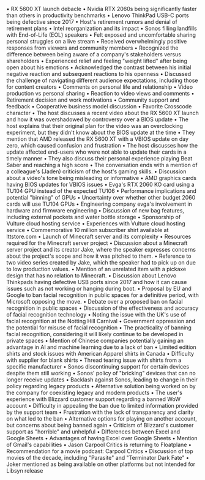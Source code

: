 • RX 5600 XT launch debacle
• Nvidia RTX 2060s being significantly faster than others in productivity benchmarks
• Lenovo ThinkPad USB-C ports being defective since 2017
• Host's retirement rumors and denial of retirement plans
• Intel reorganization and its impact
• Sonos filling landfills with End-of-Life (EOL) speakers
• Felt exposed and uncomfortable sharing personal struggles on a live stream
• Received overwhelmingly positive responses from viewers and community members
• Recognized the difference between being aware of a company's stakeholders versus shareholders
• Experienced relief and feeling "weight lifted" after being open about his emotions
• Acknowledged the contrast between his initial negative reaction and subsequent reactions to his openness
• Discussed the challenge of navigating different audience expectations, including those for content creators
• Comments on personal life and relationship
• Video production vs personal sharing
• Reaction to video views and comments
• Retirement decision and work motivations
• Community support and feedback
• Cooperative business model discussion
• Favorite Crosscode character
• The host discusses a recent video about the RX 5600 XT launch and how it was overshadowed by controversy over a BIOS update
• The host explains that their original plan for the video was an overclocking experiment, but they didn't know about the BIOS update at the time
• They mention that AMD released the RX 5600 XT with a VBIOS update on day zero, which caused confusion and frustration
• The host discusses how the update affected end-users who were not able to update their cards in a timely manner
• They also discuss their personal experience playing Beat Saber and reaching a high score
• The conversation ends with a mention of a colleague's (Jaden) criticism of the host's gaming skills.
• Discussion about a video's tone being misleading or informative
• AMD graphics cards having BIOS updates for VBIOS issues
• Evga's RTX 2060 KO card using a TU104 GPU instead of the expected TU106
• Performance implications and potential "binning" of GPUs
• Uncertainty over whether other budget 2060 cards will use TU104 GPUs
• Engineering company evga's involvement in hardware and firmware engineering
• Discussion of new bag features, including external pockets and water bottle storage
• Sponsorship of Vulture cloud hosting service
• Experiences with Vulture cloud hosting service
• Commemorative 10 million subscriber shirt available at lttstore.com
• Launch of Minecraft server and its complexity
• Resources required for the Minecraft server project
• Discussion about a Minecraft server project and its creator Jake, where the speaker expresses concerns about the project's scope and how it was pitched to them.
• Reference to two video series created by Jake, which the speaker had to pick up on due to low production values.
• Mention of an unrelated item with a pickaxe design that has no relation to Minecraft.
• Discussion about Lenovo Thinkpads having defective USB ports since 2017 and how it can cause issues such as not working or hanging during boot.
• Proposal by EU and Google to ban facial recognition in public spaces for a definitive period, with Microsoft opposing the move.
• Debate over a proposed ban on facial recognition in public spaces
• Discussion of the effectiveness and accuracy of facial recognition technology
• Noting the issue with the UK's use of facial recognition at the Notting Hill Carnival
• Government oppression and the potential for misuse of facial recognition
• The practicality of banning facial recognition, considering it will likely continue to be developed in private spaces
• Mention of Chinese companies potentially gaining an advantage in AI and machine learning due to a lack of ban
• Limited edition shirts and stock issues with American Apparel shirts in Canada
• Difficulty with supplier for blank shirts
• Thread tearing issue with shirts from a specific manufacturer
• Sonos discontinuing support for certain devices despite them still working
• Sonos' policy of "bricking" devices that can no longer receive updates
• Backlash against Sonos, leading to change in their policy regarding legacy products
• Alternative solution being worked on by the company for coexisting legacy and modern products
• The user's experience with Blizzard customer support regarding a banned WoW account
• Difficulty in appealing the ban due to limited information provided by the support team
• Frustration with the lack of transparency and clarity on what led to the ban
• Alternative options for playing on another account, but concerns about being banned again
• Criticism of Blizzard's customer support as "horrible" and unhelpful
• Differences between Excel and Google Sheets
• Advantages of having Excel over Google Sheets
• Mention of Gmail's capabilities
• Jason Carpool Critics is returning to Floatplane
• Recommendation for a movie podcast: Carpool Critics
• Discussion of top movies of the decade, including "Parasite" and "Terminator Dark Fate"
• Joker mentioned as being available on other platforms but not intended for Libsyn release